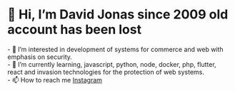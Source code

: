 <h1> 👋 Hi, I’m David Jonas since 2009 old account has been lost </h1>
- 👀 I’m interested in development of systems for commerce and web with emphasis on security.<br>
- 🌱 I’m currently learning, javascript, python, node, docker, php, flutter, react and invasion technologies for the protection of web systems.<br>
- 📫 How to reach me <a href="https://www.instagram.com/david.jonas/">Instagram</a>

<!---
davijonas/davijonas is a ✨ special ✨ repository because its `README.md` (this file) appears on your GitHub profile.
You can click the Preview link to take a look at your changes.
--->
